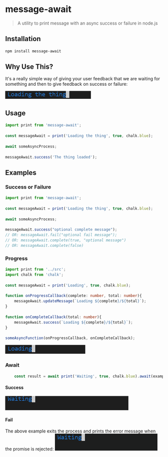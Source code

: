 # message-await

> A utility to print message with an async success or failure in node.js

## Installation

```bash
npm install message-await
```

## Why Use This?

It's a really simple way of giving your user feedback that we are waiting for something and then to give feedback on success or failure:

![Spinner Animation](https://github.com/Roaders/message-await/raw/master/assets/spinner.gif)

## Usage

```ts
import print from 'message-await';

const messageAwait = print('Loading the thing', true, chalk.blue);

await someAsyncProcess;

messageAwait.success('The thing loaded');
```

## Examples

### Success or Failure

```ts
import print from 'message-await';

const messageAwait = print('Loading the thing', true, chalk.blue);

await someAsyncProcess;

messageAwait.success("optional complete message");
// OR: messageAwait.fail("optional fail message");
// OR: messageAwait.complete(true, "optional message")
// OR: messageAwait.complete(false)
```

### Progress

```ts
import print from '../src';
import chalk from 'chalk';

const messageAwait = print('Loading', true, chalk.blue);

function onProgressCallback(complete: number, total: number){
    messageAwait.updateMessage(`Loading ${complete}/${total}`);
}

function onCompleteCallback(total: number){
    messageAwait.success(`Loading ${complete}/${total}`);
}

someAsyncFunction(onProgressCallback, onCompleteCallback);
```
![Progress Animation](https://github.com/Roaders/message-await/raw/master/assets/progress.gif)

### Await

```ts
    const result = await print('Waiting', true, chalk.blue).await(examplePromise, true, true, 'Done', 'Fail');
```
#### Success
![Await Success Example](https://github.com/Roaders/message-await/raw/master/assets/awaitSuccess.gif)

#### Fail
The above example exits the process and prints the error message when the promise is rejected:
![Await Fail Example](https://github.com/Roaders/message-await/raw/master/assets/awaitFail.gif)
